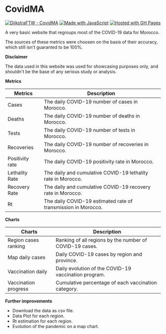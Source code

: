 # CovidMA

[![DijkstraFTW - CovidMA](https://img.shields.io/badge/DijkstraFTW-CovidMA-2ea44f)](https://github.com/DijkstraFTW/CovidMA)  [![Made with JavaScript](https://img.shields.io/badge/Made_with-JavaScript-blue?logo=javascript&logoColor=white)](https://www.javascript.com/ "Go to JavaScript homepage") [![Hosted with GH Pages](https://img.shields.io/badge/Hosted_with-GitHub_Pages-blue?logo=github&logoColor=white)](https://pages.github.com/ "Go to GitHub Pages homepage")



A very basic website that regroups most of the COVID-19 data for Morocco. 

The sources of these metrics were choosen on the basis of their accuracy, which still isn't guaranted to be 100%.

**Disclaimer**

The data used in this website was used for showcasing purposes only, and shouldn't be the base of any serious study or analysis.

**Metrics**

| Metrics | Description   |
|--|--|
| Cases | The daily COVID-19 number of cases in Morocco. |
| Deaths | The daily COVID-19 number of deaths in Morocco. |
|Tests  | The daily COVID-19 number of tests in Morocco. |
|Recoveries|  The daily COVID-19 number of recoveries in Morocco.|
|Positivity rate  | The daily COVID-19 positivity rate in Morocco. |
|Lethality Rate  | The daily and cumulative COVID-19 lethality rate in Morocco. |
|Recovery Rate| The daily and cumulative COVID-19 recovery rate in Morocco. |
|Rt| The daily COVID-19 estimated rate of transmission in Morocco. |


**Charts**

|Charts|Description  |
|--|--|
| Region cases ranking | Ranking of all regions by the number of COVID-19 cases. |
| Map daily cases | Daily COVID-19 cases by region and province. |
| Vaccination daily| Daily evolution of the COVID-19 vaccination program.  |
| Vaccination progress | Cumulative percentage of each vaccination category. |



**Further improvements**

 - Download the data as csv file.
 - Data Plot for each region.
 - Rt estimation for each region.
 - Evolution of the pandemic on a map chart.
